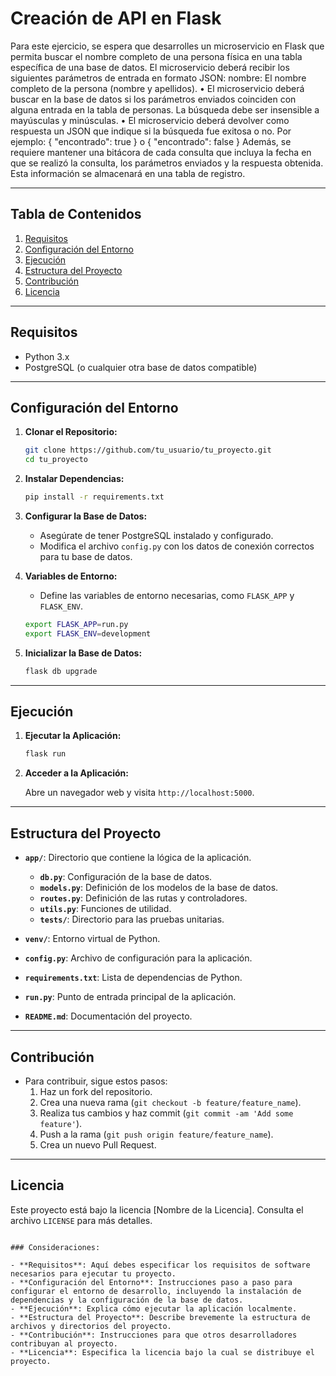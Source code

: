 # Creación de API en Flask

Para este ejercicio, se espera que desarrolles un microservicio en Flask que permita buscar el nombre completo de una persona física en una 
tabla específica de una base de datos. El microservicio deberá recibir los siguientes parámetros de entrada en formato JSON:
 nombre: El nombre completo de la persona (nombre y apellidos).
• El microservicio deberá buscar en la base de datos si los parámetros enviados coinciden con alguna entrada en la tabla de personas. La búsqueda 
debe ser insensible a mayúsculas y minúsculas.
• El microservicio deberá devolver como respuesta un JSON que indique si la búsqueda fue exitosa o no. Por ejemplo:
 {
 "encontrado": true
 }
 o
 {
 "encontrado": false
 }
Además, se requiere mantener una bitácora de cada consulta que incluya la fecha en que se realizó la consulta, los parámetros enviados y la respuesta obtenida. Esta 
información se almacenará en una tabla de registro.

---

## Tabla de Contenidos

1. [Requisitos](#requisitos)
2. [Configuración del Entorno](#configuración-del-entorno)
3. [Ejecución](#ejecución)
4. [Estructura del Proyecto](#estructura-del-proyecto)
5. [Contribución](#contribución)
6. [Licencia](#licencia)

---

## Requisitos

- Python 3.x
- PostgreSQL (o cualquier otra base de datos compatible)

---

## Configuración del Entorno

1. **Clonar el Repositorio:**

   ```bash
   git clone https://github.com/tu_usuario/tu_proyecto.git
   cd tu_proyecto
   ```

2. **Instalar Dependencias:**

   ```bash
   pip install -r requirements.txt
   ```

3. **Configurar la Base de Datos:**

   - Asegúrate de tener PostgreSQL instalado y configurado.
   - Modifica el archivo `config.py` con los datos de conexión correctos para tu base de datos.

4. **Variables de Entorno:**

   - Define las variables de entorno necesarias, como `FLASK_APP` y `FLASK_ENV`.
   
   ```bash
   export FLASK_APP=run.py
   export FLASK_ENV=development
   ```

5. **Inicializar la Base de Datos:**

   ```bash
   flask db upgrade
   ```

---

## Ejecución

1. **Ejecutar la Aplicación:**

   ```bash
   flask run
   ```

2. **Acceder a la Aplicación:**

   Abre un navegador web y visita `http://localhost:5000`.

---

## Estructura del Proyecto

- **`app/`**: Directorio que contiene la lógica de la aplicación.
  - **`db.py`**: Configuración de la base de datos.
  - **`models.py`**: Definición de los modelos de la base de datos.
  - **`routes.py`**: Definición de las rutas y controladores.
  - **`utils.py`**: Funciones de utilidad.
  - **`tests/`**: Directorio para las pruebas unitarias.

- **`venv/`**: Entorno virtual de Python.

- **`config.py`**: Archivo de configuración para la aplicación.

- **`requirements.txt`**: Lista de dependencias de Python.

- **`run.py`**: Punto de entrada principal de la aplicación.

- **`README.md`**: Documentación del proyecto.

---

## Contribución

- Para contribuir, sigue estos pasos:
  1. Haz un fork del repositorio.
  2. Crea una nueva rama (`git checkout -b feature/feature_name`).
  3. Realiza tus cambios y haz commit (`git commit -am 'Add some feature'`).
  4. Push a la rama (`git push origin feature/feature_name`).
  5. Crea un nuevo Pull Request.

---

## Licencia

Este proyecto está bajo la licencia [Nombre de la Licencia]. Consulta el archivo `LICENSE` para más detalles.
```

### Consideraciones:

- **Requisitos**: Aquí debes especificar los requisitos de software necesarios para ejecutar tu proyecto.
- **Configuración del Entorno**: Instrucciones paso a paso para configurar el entorno de desarrollo, incluyendo la instalación de dependencias y la configuración de la base de datos.
- **Ejecución**: Explica cómo ejecutar la aplicación localmente.
- **Estructura del Proyecto**: Describe brevemente la estructura de archivos y directorios del proyecto.
- **Contribución**: Instrucciones para que otros desarrolladores contribuyan al proyecto.
- **Licencia**: Especifica la licencia bajo la cual se distribuye el proyecto.
